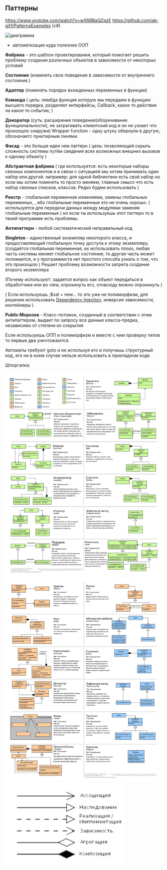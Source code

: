 ## Паттерны

https://www.youtube.com/watch?v=wX6BBaQZpzE
https://github.com/ak-git1/PatternsExamples (с#)

<img src="https://skazka-arkhyz.ru/wp-content/uploads/2/f/7/2f72cbfda9bcab070df3182cad1b8fb3.png" width="60%" height="60%" alt="диаграмма">

- автоматизация куда полезнее ООП

**Фабрика** - это шаблон проектирования, который помогает решить проблему создания различных объектов в зависимости от
некоторых условий

**Состояние** (изменять свое поведение в зависимости от внутреннего состояния.)

**Адаптер**  (поменять порядок вхожденных переменных в функции)

**Команда** ( цель: лямбда функция которую мы передаем в функцию высшего порядка, разделяет интерфейсы, Callback, какое
то действие на какое то событие, )

**Декоратор** (суть: расширение поведения(оборачивание функциональности), не затрагивать клиентский код и он не узнает
что произошло снаружи) Wrapper function - одну штуку обернули в другую, обозначаетс пунктирным линями.

**Фасад** - это больше идея чем паттерн ( цель: позволяющий скрыть сложность системы путём сведения всех возможных
внешних вызовов к одному объекту )

**Абстрактная фабрика** ( где используется: есть некоторые наборы связных компонентов и в связи с ситуацией мы хотим
принимать один набор или другой. например: для одной библиотеки есть свой набор но если мы хотим поменять то просто
меняем, главные смысл что есть набор связных списков, классов. Редко будем использовать )

**Реестр** - глобальная переменная изменяема, замены глобальных переменных, , ибо глобальные переменные это не очень
хорошо. ( используется для передачи данных между модулями заменяя глобальные переменные ) но если ты используешь этот
паттерн то в твоей программе есть проблемы.

**Антипаттерн** - любой систематический неправильный код

**Singleton** - единственный экземпляр некоторого класса, и предоставляющий глобальную точку доступа к этому
экземпляру. (создаётся глобальная переменная, их использовать плохо, любая часть системы меняет глобальное состояние, то
другая часть может поломается, и у программиста нет простого способа узнать о том, что это произошло ) Решает проблему
возможности запрета создание второго экземпляра

(Почему используют: задается вопрос как объект передаться в обработчике или во view, опрокинуть его, отовсюду можно
опрокинуть )

( Если используешь ;$val = new… то это уже не полиморфизм, для решение
использовать [Dependency Injection](https://github.com/PHP-DI/PHP-DI/blob/master/doc/understanding-di.md), инверсия
зависимости, контейнеры )

**Public Морозов** - Класс-потомок, созданный в соответствии с этим антипаттером, выдает по запросу все данные
класса-предка, независимо от степени их сокрытия

Если используешь ОПП и полиморфизм и вместе с ним проверку типов то первые два уничтожаются.

Автоматы требуют goto и не используя его и получишь структурный код, его ни в коем случае нельзя использовать в
прикладном коде.

Шпоргалка:

![pattern1.png](../assets/pattern1.png)
![pattern2.png](../assets/pattern2.png)
![pattern3.png](../assets/pattern3.png)
